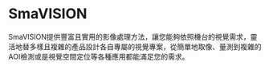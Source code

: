 # SmaVISION

SmaVISION提供豐富且實用的影像處理方法，讓您能夠依照機台的視覺需求，靈活地替多樣且複雜的產品設計各自專屬的視覺專案，從簡單地取像、量測到複雜的AOI檢測或是視覺空間定位等各種應用都能滿足您的需求。

